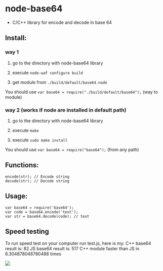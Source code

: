 # node-base64
* C/C++ library for encode and decode in base 64


## Install:
### way 1
1) go to the directory with node-base64 library

2) execute `node-waf configure build`

3) get module from `./build/default/base64.node`

You should use `var base64 = require("./build/default/base64");` (way to module)

### way 2 (works if node are installed in default path)
1) go to the directory with node-base64 library

2) execute `make`

3) execute `sudo make install`

You should use `var base64 = require("base64");` (from any path)

## Functions:
	encode(str); // Encode string
	decode(str); // Decode string
	
## Usage:
	var base64 = require('base64');
	var code = base64.encode('text');
	var str = base64.decode(code); // text
	
## Speed testing
To run speed test on your computer run test.js, here is my:
	C++ base64 result is: 82
	JS base64 result is: 517
	C++ module faster than JS in 6.304878048780488 times

<img src="http://nodejs.ru/img/small.png">
